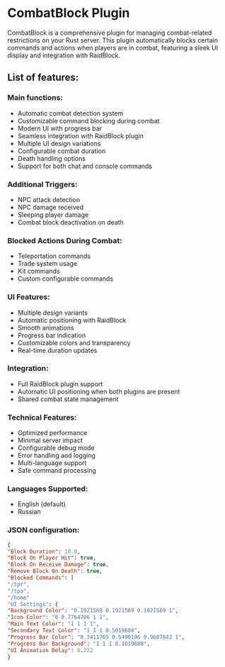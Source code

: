 # CombatBlock Plugin

CombatBlock is a comprehensive plugin for managing combat-related restrictions on your Rust server.
This plugin automatically blocks certain commands and actions when players are in combat, featuring a sleek UI display and integration with RaidBlock.

## List of features:

### Main functions:
- Automatic combat detection system
- Customizable command blocking during combat
- Modern UI with progress bar
- Seamless integration with RaidBlock plugin
- Multiple UI design variations
- Configurable combat duration
- Death handling options
- Support for both chat and console commands

### Additional Triggers:
- NPC attack detection
- NPC damage received
- Sleeping player damage
- Combat block deactivation on death

### Blocked Actions During Combat:
- Teleportation commands
- Trade system usage
- Kit commands
- Custom configurable commands

### UI Features:
- Multiple design variants
- Automatic positioning with RaidBlock
- Smooth animations
- Progress bar indication
- Customizable colors and transparency
- Real-time duration updates

### Integration:
- Full RaidBlock plugin support
- Automatic UI positioning when both plugins are present
- Shared combat state management

### Technical Features:
- Optimized performance
- Minimal server impact
- Configurable debug mode
- Error handling and logging
- Multi-language support
- Safe command processing

### Languages Supported:
- English (default)
- Russian

### JSON configuration:
```json
{
"Block Duration": 10.0,
"Block On Player Hit": true,
"Block On Receive Damage": true,
"Remove Block On Death": true,
"Blocked Commands": [
"/tpr",
"/tpa",
"/home"
"UI Settings": {
"Background Color": "0.1921569 0.1921569 0.1921569 1",
"Icon Color": "0 0.7764706 1 1",
"Main Text Color": "1 1 1 1",
"Secondary Text Color": "1 1 1 0.5019608",
"Progress Bar Color": "0.3411765 0.5490196 0.9607843 1",
"Progress Bar Background": "1 1 1 0.1019608",
"UI Animation Delay": 0.222
}
```